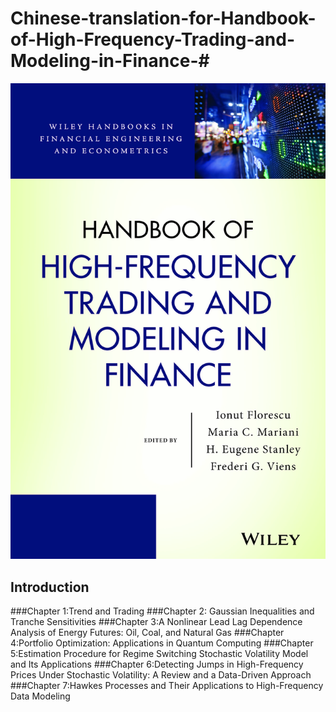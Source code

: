 # Chinese-translation-for-Handbook-of-High-Frequency-Trading-and-Modeling-in-Finance-#
![看起来似乎还蛮厉害的~](https://github.com/bluemapleman/Chinese-translation-for-Handbook-of-High-Frequency-Trading-and-Modeling-in-Finance-/blob/master/cover.jpg)
## Introduction
###Chapter 1:Trend and Trading
###Chapter 2: Gaussian Inequalities and Tranche Sensitivities 
###Chapter 3:A Nonlinear Lead Lag Dependence Analysis of Energy Futures: Oil, Coal, and Natural Gas
###Chapter 4:Portfolio Optimization: Applications in Quantum Computing
###Chapter 5:Estimation Procedure for Regime Switching Stochastic Volatility Model and Its Applications
###Chapter 6:Detecting Jumps in High-Frequency Prices Under Stochastic Volatility: A Review and a Data-Driven Approach
###Chapter 7:Hawkes Processes and Their Applications to High-Frequency Data Modeling
